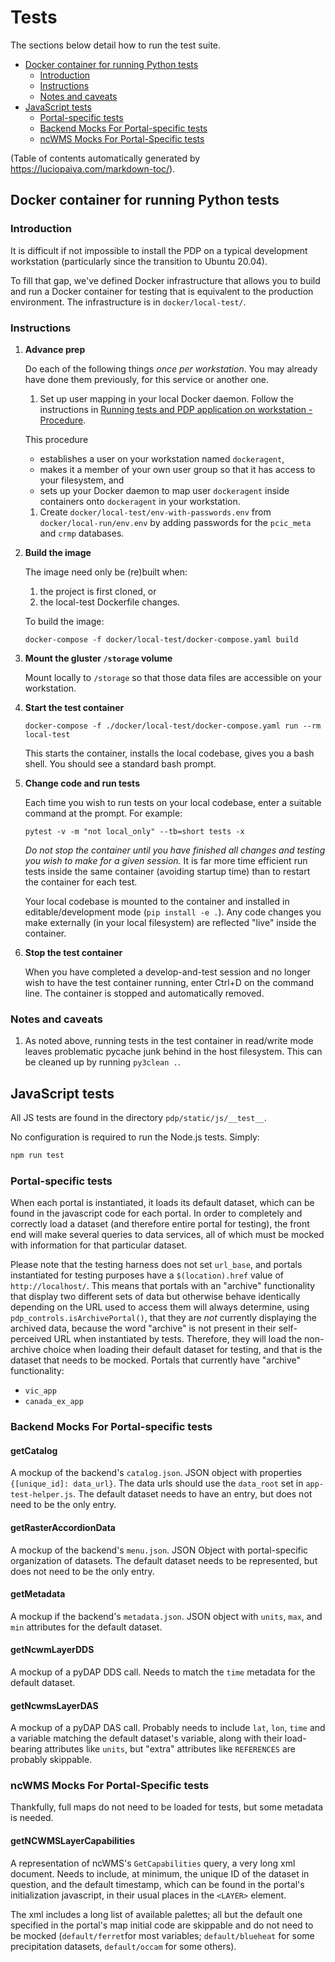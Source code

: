 # Tests

The sections below detail how to run the test suite.

- [Docker container for running Python tests](#docker-container-for-running-python-tests)
    - [Introduction](#introduction)
    - [Instructions](#instructions)
    - [Notes and caveats](#notes-and-caveats)
- [JavaScript tests](#javascript-tests)
    - [Portal-specific tests](#portal-specific-tests)
    - [Backend Mocks For Portal-specific tests](#backend-mocks-for-portal-specific-tests)
    - [ncWMS Mocks For Portal-Specific tests](#ncwms-mocks-for-portal-specific-tests)

(Table of contents automatically generated by 
https://luciopaiva.com/markdown-toc/).

## Docker container for running Python tests

### Introduction

It is difficult if not impossible to install the PDP on a typical development 
workstation (particularly since the transition to Ubuntu 20.04). 

To fill that gap, we've defined Docker infrastructure that allows you to 
build and run a Docker container for testing that is equivalent to the 
production environment. The infrastructure is in `docker/local-test/`.

### Instructions

1. **Advance prep**

    Do each of the following things *once per workstation*.
    You may already have done them previously, for this service or
    another one.
    
    1. Set up user mapping in your local Docker daemon. 
    Follow the instructions in 
     [Running tests and PDP application on workstation - Procedure](https://github.com/pacificclimate/pdp-docker#procedure).
       
     This procedure
     - establishes a user on your workstation named `dockeragent`,
     - makes it a member of your own user group so that it has access to
       your filesystem, and
     - sets up your Docker daemon to map user `dockeragent` inside containers
     onto `dockeragent` in your workstation. 
    
    1. Create `docker/local-test/env-with-passwords.env` from 
    `docker/local-run/env.env` by adding passwords for the `pcic_meta` and 
    `crmp` databases.
    
1. **Build the image**

    The image need only be (re)built when:
    
    1. the project is first cloned, or
    1. the local-test Dockerfile changes.
    
    To build the image:
    
    ```
    docker-compose -f docker/local-test/docker-compose.yaml build
    ```
   
1. **Mount the gluster `/storage` volume**
   
    Mount locally to `/storage` so that those data files are accessible on 
    your workstation.

1. **Start the test container**

    ```
    docker-compose -f ./docker/local-test/docker-compose.yaml run --rm local-test 
    ```
    
    This starts the container, installs the local codebase, gives you a 
    bash shell. You should see a standard bash prompt.

1. **Change code and run tests**

    Each time you wish to run tests on your local codebase, enter a suitable
    command at the prompt. For example:
    
    ```
    pytest -v -m "not local_only" --tb=short tests -x
    ```
    
    *Do not stop the container until you have finished all changes and
    testing you wish to make for a given session.* 
    It is far more time efficient run tests inside the same container 
    (avoiding startup time) than to restart the container for each test.
    
    Your local codebase is mounted to the container and installed in 
    editable/development mode (`pip install -e .`). Any code changes you make 
    externally (in your local filesystem) are reflected "live" inside the 
    container.

1. **Stop the test container**

    When you have completed a develop-and-test session and no longer wish to
    have the test container running, enter Ctrl+D on the 
    command line. The container is stopped and automatically removed.

### Notes and caveats

1. As noted above, running tests in the test container in read/write mode 
leaves problematic pycache junk behind in the host filesystem. This can be 
cleaned up by running `py3clean .`.


## JavaScript tests

All JS tests are found in the directory `pdp/static/js/__test__`.

No configuration is required to run the Node.js tests. Simply:

```bash
npm run test
```

### Portal-specific tests

When each portal is instantiated, it loads its default dataset, which can 
be found in the javascript code for each portal. In order to completely and 
correctly load a dataset (and therefore entire portal for testing), the 
front end will make several queries to data services, all of which must be 
mocked with information for that particular dataset.

Please note that the testing harness does not set `url_base`, and portals 
instantiated for testing purposes have a `$(location).href` value of 
`http://localhost/`. This means that portals with an "archive" 
functionality that display two different sets of data but otherwise behave 
identically depending on the URL used to access them will always determine, 
using `pdp_controls.isArchivePortal()`, that they are *not* currently 
displaying the archived data, because the word "archive" is not present in 
their self-perceived URL when instantiated by tests. Therefore, they will 
load the non-archive choice when loading their default dataset for testing, 
and that is the dataset that needs to be mocked. Portals that currently 
have "archive" functionality:

- `vic_app`
- `canada_ex_app`

### Backend Mocks For Portal-specific tests
#### getCatalog
A mockup of the backend's `catalog.json`. JSON object with properties
`{[unique_id]: data_url}`. The data urls should use the `data_root` set in 
`app-test-helper.js`. The default dataset needs to have an entry, but does 
not need to be the only entry.

#### getRasterAccordionData
A mockup of the backend's `menu.json`. JSON Object with portal-specific 
organization of datasets. The default dataset needs to be represented, but 
does not need to be the only entry.

#### getMetadata
A mockup if the backend's `metadata.json`. JSON object with `units`, `max`, 
and `min` attributes for the default dataset.

#### getNcwmLayerDDS
A mockup of a pyDAP DDS call. Needs to match the `time` metadata for the 
default dataset.

#### getNcwmsLayerDAS
A mockup of a pyDAP DAS call. Probably needs to include `lat`, `lon`, 
`time` and a variable matching the default dataset's variable, along with 
their load-bearing attributes like `units`, but "extra" attributes like 
`REFERENCES` are probably skippable.

### ncWMS Mocks For Portal-Specific tests

Thankfully, full maps do not need to be loaded for tests, but some metadata 
is needed.

#### getNCWMSLayerCapabilities
A representation of ncWMS's `GetCapabilities` query, a very long xml 
document. Needs to include, at minimum, the unique ID of the dataset in 
question, and the default timestamp, which can be found in the portal's 
initialization javascript, in their usual places in the `<LAYER>` element.

The xml includes a long list of available palettes; all but the default one 
specified in the portal's map initial code are skippable and do not need to 
be mocked (`default/ferret`for most variables; `default/blueheat` for some 
precipitation datasets, `default/occam` for some others).
